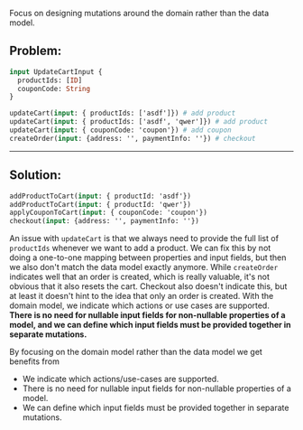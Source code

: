 Focus on designing mutations around the domain rather than the data model.

## Problem:

```graphql
input UpdateCartInput {
  productIds: [ID]
  couponCode: String
}

updateCart(input: { productIds: ['asdf']}) # add product
updateCart(input: { productIds: ['asdf', 'qwer']}) # add product
updateCart(input: { couponCode: 'coupon'}) # add coupon
createOrder(input: {address: '', paymentInfo: ''}) # checkout
```

---

## Solution:

```graphql
addProductToCart(input: { productId: 'asdf'})
addProductToCart(input: { productId: 'qwer'})
applyCouponToCart(input: { couponCode: 'coupon'})
checkout(input: {address: '', paymentInfo: ''})
```

An issue with `updateCart` is that we always need to provide the full list of `productIds` whenever we want to add a product. We can fix this by not doing a one-to-one mapping between properties and input fields, but then we also don't match the data model exactly anymore.
While `createOrder` indicates well that an order is created, which is really valuable, it's not obvious that it also resets the cart. Checkout also doesn't indicate this, but at least it doesn't hint to the idea that only an order is created.
With the domain model, we indicate which actions or use cases are supported. **There is no need for nullable input fields for non-nullable properties of a model, and we can define which input fields must be provided together in separate mutations.**

By focusing on the domain model rather than the data model we get benefits from

- We indicate which actions/use-cases are supported.
- There is no need for nullable input fields for non-nullable properties of a model.
- We can define which input fields must be provided together in separate mutations.
